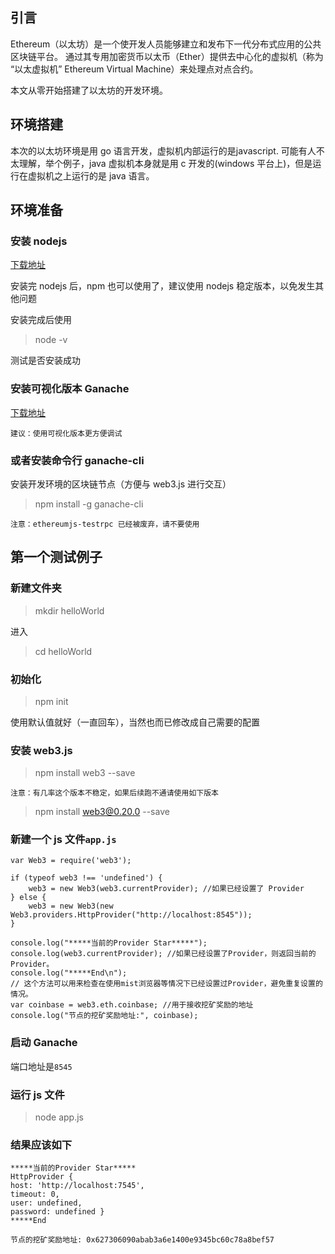 ## 引言

Ethereum（以太坊）是一个使开发人员能够建立和发布下一代分布式应用的公共区块链平台。 通过其专用加密货币以太币（Ether）提供去中心化的虚拟机（称为 “以太虚拟机” Ethereum Virtual Machine）来处理点对点合约。

本文从零开始搭建了以太坊的开发环境。

## 环境搭建

本次的以太坊环境是用 go 语言开发，虚拟机内部运行的是javascript. 可能有人不太理解，举个例子，java 虚拟机本身就是用 c 开发的(windows 平台上)，但是运行在虚拟机之上运行的是 java 语言。

## 环境准备

### 安装 nodejs

[下载地址](https://nodejs.org/en/)

安装完 nodejs 后，npm 也可以使用了，建议使用 nodejs 稳定版本，以免发生其他问题

安装完成后使用

> node -v 

测试是否安装成功

### 安装可视化版本 Ganache

[下载地址](http://truffleframework.com/ganache/)

    建议：使用可视化版本更方便调试

### 或者安装命令行 ganache-cli

安装开发环境的区块链节点（方便与 web3.js 进行交互）

> npm install -g ganache-cli

    注意：ethereumjs-testrpc 已经被废弃，请不要使用

## 第一个测试例子

### 新建文件夹

> mkdir helloWorld

进入

> cd helloWorld

### 初始化

> npm init 

使用默认值就好（一直回车），当然也而已修改成自己需要的配置

### 安装 web3.js

> npm install web3 --save

    注意：有几率这个版本不稳定，如果后续跑不通请使用如下版本

> npm install web3@0.20.0 --save

### 新建一个 js 文件`app.js`

    var Web3 = require('web3');

    if (typeof web3 !== 'undefined') {
        web3 = new Web3(web3.currentProvider); //如果已经设置了 Provider
    } else {
        web3 = new Web3(new Web3.providers.HttpProvider("http://localhost:8545"));
    }

    console.log("*****当前的Provider Star*****");
    console.log(web3.currentProvider); //如果已经设置了Provider，则返回当前的Provider。
    console.log("*****End\n");
    // 这个方法可以用来检查在使用mist浏览器等情况下已经设置过Provider，避免重复设置的情况。
    var coinbase = web3.eth.coinbase; //用于接收挖矿奖励的地址
    console.log("节点的挖矿奖励地址:", coinbase);

### 启动 Ganache

端口地址是`8545`

### 运行 js 文件

> node app.js

### 结果应该如下

    *****当前的Provider Star*****
    HttpProvider {
    host: 'http://localhost:7545',
    timeout: 0,
    user: undefined,
    password: undefined }
    *****End

    节点的挖矿奖励地址: 0x627306090abab3a6e1400e9345bc60c78a8bef57

